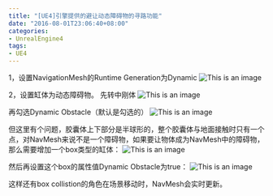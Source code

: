 ```yaml
---
title: "[UE4]引擎提供的避让动态障碍物的寻路功能"
date: "2016-08-01T23:06:40+08:00"
categories:
- UnrealEngine4
tags:
- UE4
---
```


1，设置NavigationMesh的Runtime Generation为Dynamic
![This is an image](/img/20160801-[UE4]引擎提供的避让动态障碍物的寻路功能/[UE4]引擎提供的避让动态障碍物的寻路功能-01.jpg)

2，设置缸体为动态障碍物。
先转中刚体
![This is an image](/img/20160801-[UE4]引擎提供的避让动态障碍物的寻路功能/[UE4]引擎提供的避让动态障碍物的寻路功能-02.jpg)

再勾选Dynamic Obstacle（默认是勾选的）
![This is an image](/img/20160801-[UE4]引擎提供的避让动态障碍物的寻路功能/[UE4]引擎提供的避让动态障碍物的寻路功能-03.jpg)

但这里有个问题，胶囊体上下部分是半球形的，整个胶囊体与地面接触时只有一个点，对NavMesh来说不是一个障碍物，如果要让物体成为NavMesh中的障碍物，那么需要增加一个box类型的缸体：
![This is an image](/img/20160801-[UE4]引擎提供的避让动态障碍物的寻路功能/[UE4]引擎提供的避让动态障碍物的寻路功能-04.jpg)

然后再设置这个box的属性值Dynamic Obstacle为true：
![This is an image](/img/20160801-[UE4]引擎提供的避让动态障碍物的寻路功能/[UE4]引擎提供的避让动态障碍物的寻路功能-05.jpg)

这样还有box collistion的角色在场景移动时，NavMesh会实时更新。